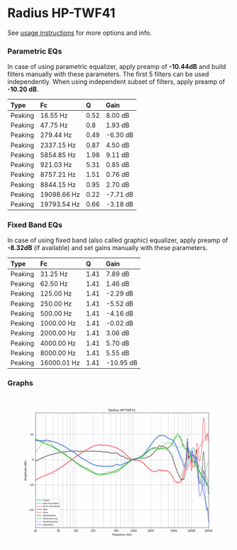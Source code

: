 # Radius HP-TWF41
See [usage instructions](https://github.com/jaakkopasanen/AutoEq#usage) for more options and info.

### Parametric EQs
In case of using parametric equalizer, apply preamp of **-10.44dB** and build filters manually
with these parameters. The first 5 filters can be used independently.
When using independent subset of filters, apply preamp of **-10.20 dB**.

| Type    | Fc          |    Q | Gain     |
|:--------|:------------|:-----|:---------|
| Peaking | 16.55 Hz    | 0.52 | 8.00 dB  |
| Peaking | 47.75 Hz    | 0.8  | 1.93 dB  |
| Peaking | 279.44 Hz   | 0.49 | -6.30 dB |
| Peaking | 2337.15 Hz  | 0.87 | 4.50 dB  |
| Peaking | 5854.85 Hz  | 1.98 | 9.11 dB  |
| Peaking | 921.03 Hz   | 5.31 | 0.85 dB  |
| Peaking | 8757.21 Hz  | 1.51 | 0.76 dB  |
| Peaking | 8844.15 Hz  | 0.95 | 2.70 dB  |
| Peaking | 19098.66 Hz | 0.22 | -7.71 dB |
| Peaking | 19793.54 Hz | 0.66 | -3.18 dB |

### Fixed Band EQs
In case of using fixed band (also called graphic) equalizer, apply preamp of **-8.32dB**
(if available) and set gains manually with these parameters.

| Type    | Fc          |    Q | Gain      |
|:--------|:------------|:-----|:----------|
| Peaking | 31.25 Hz    | 1.41 | 7.89 dB   |
| Peaking | 62.50 Hz    | 1.41 | 1.46 dB   |
| Peaking | 125.00 Hz   | 1.41 | -2.29 dB  |
| Peaking | 250.00 Hz   | 1.41 | -5.52 dB  |
| Peaking | 500.00 Hz   | 1.41 | -4.16 dB  |
| Peaking | 1000.00 Hz  | 1.41 | -0.02 dB  |
| Peaking | 2000.00 Hz  | 1.41 | 3.06 dB   |
| Peaking | 4000.00 Hz  | 1.41 | 5.70 dB   |
| Peaking | 8000.00 Hz  | 1.41 | 5.55 dB   |
| Peaking | 16000.01 Hz | 1.41 | -10.95 dB |

### Graphs
![](./Radius%20HP-TWF41.png)
